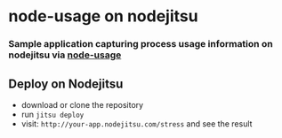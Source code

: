 # node-usage on nodejitsu

### Sample application capturing process usage information on nodejitsu via [node-usage](https://github.com/arunoda/node-usage)

## Deploy on Nodejitsu

* download or clone the repository
* run `jitsu deploy`
* visit: `http://your-app.nodejitsu.com/stress` and see the result